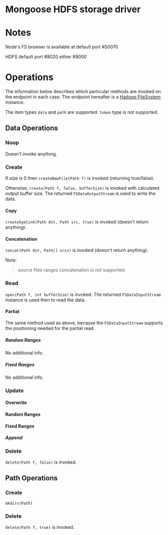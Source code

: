 # Mongoose HDFS storage driver

# Notes

Node's FS browser is available at default port #50070

HDFS default port #8020 either #9000

# Operations

The information below describes which particular methods are invoked
on the endpoint in each case. The endpoint hereafter is a
[Hadoop FileSystem](https://hadoop.apache.org/docs/r2.8.0/api/org/apache/hadoop/fs/FileSystem.html)
instance.

The item types `data` and `path` are supported.
`token` type is not supported.

## Data Operations

### Noop

Doesn't invoke anything.

### Create

If size is 0 then `createNewFile(Path f)` is invoked (returning
true/false).

Otherwise, `create(Path f, false, bufferSize)` is invoked with
calculated output buffer size. The returned `FSDataOutputStream` is
used to write the data.

#### Copy

`createSymlink(Path dst, Path src, true)` is invoked (doesn't return
anything).

#### Concatenation

`concat(Path dst, Path[] srcs)` is invoked (doesn't return anything).

Note:
> source files ranges concatenation is not supported.

### Read

`open(Path f, int bufferSize)` is invoked. The returned
`FSDataInputStream` instance is used then to read the data.

#### Partial

The same method used as above, because the `FSDataInputStream` supports
the positioning needed for the partial read.

##### Random Ranges

No additional info.

##### Fixed Ranges

No additional info.

### Update

#### Overwrite



#### Random Ranges

#### Fixed Ranges

##### Append

### Delete

`delete(Path f, false)` is invoked.

## Path Operations

### Create

`mkdirs(Path)`

### Delete

`delete(Path f, true)` is invoked.

